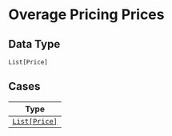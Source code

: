 
# Overage Pricing Prices

## Data Type

`List[Price]`

## Cases

| Type |
|  --- |
| [`List[Price]`](../../../doc/models/price.md) |

